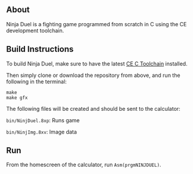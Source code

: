 ## About
Ninja Duel is a fighting game programmed from scratch in C using the CE development toolchain.

## Build Instructions
To build Ninja Duel, make sure to have the latest [CE C Toolchain](https://github.com/CE-Programming/toolchain/releases/latest) installed.

Then simply clone or download the repository from above, and run the following in the terminal:

    make
    make gfx

The following files will be created and should be sent to the calculator:

`bin/NinjDuel.8xp`: Runs game

`bin/NinjImg.8xv`: Image data
   
## Run
From the homescreen of the calculator, run ```Asm(prgmNINJDUEL)```.
